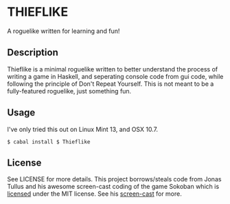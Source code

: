 THIEFLIKE
=========

A roguelike written for learning and fun!


Description
-----------

Thieflike is a minimal roguelike written to better understand the process
of writing a game in Haskell, and seperating console code from gui code, while
following the principle of Don't Repeat Yourself. This is not meant to be a fully-featured 
roguelike, just something fun.


Usage
-----
I've only tried this out on Linux Mint 13, and OSX 10.7.

`$ cabal install
 $ Thieflike`


License
-------

See LICENSE for more details. This project borrows/steals code from Jonas Tullus
and his awesome screen-cast coding of the game Sokoban which is [licensed](https://github.com/jethr0/Sokoban)
 under the MIT license. See his [screen-cast](http://www.youtube.com/watch?v=mtvoOIsN-GU&feature=youtu.be) for more.
